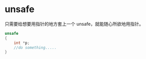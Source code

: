 # unsafe
只需要给想要用指针的地方套上一个 unsafe，就能随心所欲地用指针。

```cs
unsafe 
{
    int *p;
    //do something.....
}
```